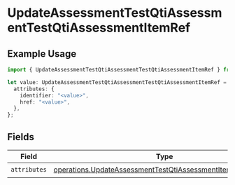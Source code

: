 # UpdateAssessmentTestQtiAssessmentTestQtiAssessmentItemRef

## Example Usage

```typescript
import { UpdateAssessmentTestQtiAssessmentTestQtiAssessmentItemRef } from "qti/models/operations";

let value: UpdateAssessmentTestQtiAssessmentTestQtiAssessmentItemRef = {
  attributes: {
    identifier: "<value>",
    href: "<value>",
  },
};
```

## Fields

| Field                                                                                                                                          | Type                                                                                                                                           | Required                                                                                                                                       | Description                                                                                                                                    |
| ---------------------------------------------------------------------------------------------------------------------------------------------- | ---------------------------------------------------------------------------------------------------------------------------------------------- | ---------------------------------------------------------------------------------------------------------------------------------------------- | ---------------------------------------------------------------------------------------------------------------------------------------------- |
| `attributes`                                                                                                                                   | [operations.UpdateAssessmentTestQtiAssessmentItemRefAttributes](../../models/operations/updateassessmenttestqtiassessmentitemrefattributes.md) | :heavy_check_mark:                                                                                                                             | N/A                                                                                                                                            |